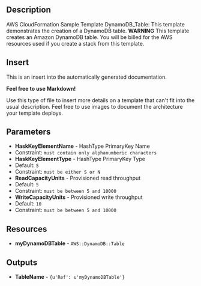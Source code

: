 
## Description

AWS CloudFormation Sample Template DynamoDB_Table: This template demonstrates the creation of a DynamoDB table.  **WARNING** This template creates an Amazon DynamoDB table. You will be billed for the AWS resources used if you create a stack from this template.
## Insert



This is an insert into the automatically generated documentation.



**Feel free to use Markdown!**



Use this type of file to insert more details on a template that can't fit into the usual description. Feel free to use images to document the architecture your template deploys.


## Parameters

 * **HaskKeyElementName** - HashType PrimaryKey Name
  * Constraint: `must contain only alphanumberic characters`
 * **HaskKeyElementType** - HashType PrimaryKey Type
  * Default: `S`
  * Constraint: `must be either S or N`
 * **ReadCapacityUnits** - Provisioned read throughput
  * Default: `5`
  * Constraint: `must be between 5 and 10000`
 * **WriteCapacityUnits** - Provisioned write throughput
  * Default: `10`
  * Constraint: `must be between 5 and 10000`

## Resources

 * **myDynamoDBTable** - `AWS::DynamoDB::Table`

## Outputs

 * **TableName** - `{u'Ref': u'myDynamoDBTable'}`